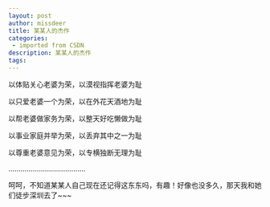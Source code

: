 ```yaml
---
layout: post
author: missdeer
title: 某某人的杰作
categories: 
 - imported from CSDN
description: 某某人的杰作
tags: 
---
```


以体贴关心老婆为荣，以漠视指挥老婆为耻

以只爱老婆一个为荣，以在外花天酒地为耻

以帮老婆做家务为荣，以整天好吃懒做为耻

以事业家庭并举为荣，以丢弃其中之一为耻

以尊重老婆意见为荣，以专横独断无理为耻

......................................


呵呵，不知道某某人自己现在还记得这东东吗，有趣！好像也没多久，那天我和她们徒步深圳去了~~~
